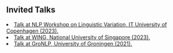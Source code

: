 ## Invited Talks

<li><a href="https://nlpnorth.github.io/content/multistar-workshop.html"><autocolor>Talk at NLP Workshop on Linguistic Variation, IT University of Copenhagen (2023).</autocolor></a></li>
<li><a href="https://wing.comp.nus.edu.sg/"><autocolor>Talk at WING, National University of Singapore (2023).</autocolor></a></li>
<li><a href="https://www.rug.nl/research/clcg/research/cl/?lang=en"><autocolor>Talk at GroNLP, University of Groningen (2021).</autocolor></a></li>
